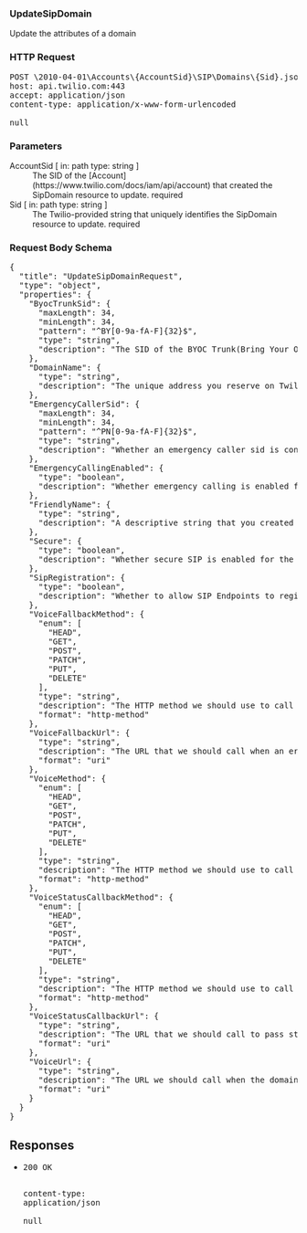 <!DOCTYPE html><html><head><title></title><link rel="stylesheet" href="./OpenApi.css"/><meta charset="utf-8"/><meta name="viewport" content="width=device-width, initial-scale=1"/></head><body><article><section class="requestOverview"><h1 class="request-summary">UpdateSipDomain</h1><p class="request-description">Update the attributes of a domain</p></section><section class="http"><h3>HTTP Request</h3><pre class="http-example"><span class="request-line">POST</span> <span class="http-target">\2010-04-01\Accounts\{AccountSid}\SIP\Domains\{Sid}.json</span> <span class="http-version">HTTP/1.1</span>&#xA;<span class="header-line">host</span>: <span class="header-value">api.twilio.com:443</span>&#xA;<span class="header-line">accept</span>: <span class="header-value">application/json</span>&#xA;<span class="header-line">content-type</span>: <span class="header-value">application/x-www-form-urlencoded</span>&#xA;&#xA;null</pre></section><dl class="parameters"><h3>Parameters</h3><dt class="parameter"><span class="parameter-name">AccountSid</span> [ in: <span class="parameter-location">path</span> type: <span class="parameter-type">string</span> ]</dt><dd class="parameter"><span class="parameter-description">The SID of the [Account](https://www.twilio.com/docs/iam/api/account) that created the SipDomain resource to update.</span> <span class="parameter-required">required</span></dd><dt class="parameter"><span class="parameter-name">Sid</span> [ in: <span class="parameter-location">path</span> type: <span class="parameter-type">string</span> ]</dt><dd class="parameter"><span class="parameter-description">The Twilio-provided string that uniquely identifies the SipDomain resource to update.</span> <span class="parameter-required">required</span></dd></dl><section class="requestContent"><h3>Request Body Schema</h3><pre class="schema">{&#xA;  &quot;title&quot;: &quot;UpdateSipDomainRequest&quot;,&#xA;  &quot;type&quot;: &quot;object&quot;,&#xA;  &quot;properties&quot;: {&#xA;    &quot;ByocTrunkSid&quot;: {&#xA;      &quot;maxLength&quot;: 34,&#xA;      &quot;minLength&quot;: 34,&#xA;      &quot;pattern&quot;: &quot;^BY[0-9a-fA-F]{32}$&quot;,&#xA;      &quot;type&quot;: &quot;string&quot;,&#xA;      &quot;description&quot;: &quot;The SID of the BYOC Trunk(Bring Your Own Carrier) resource that the Sip Domain will be associated with.&quot;&#xA;    },&#xA;    &quot;DomainName&quot;: {&#xA;      &quot;type&quot;: &quot;string&quot;,&#xA;      &quot;description&quot;: &quot;The unique address you reserve on Twilio to which you route your SIP traffic. Domain names can contain letters, digits, and \&quot;-\&quot; and must end with `sip.twilio.com`.&quot;&#xA;    },&#xA;    &quot;EmergencyCallerSid&quot;: {&#xA;      &quot;maxLength&quot;: 34,&#xA;      &quot;minLength&quot;: 34,&#xA;      &quot;pattern&quot;: &quot;^PN[0-9a-fA-F]{32}$&quot;,&#xA;      &quot;type&quot;: &quot;string&quot;,&#xA;      &quot;description&quot;: &quot;Whether an emergency caller sid is configured for the domain. If present, this phone number will be used as the callback for the emergency call.&quot;&#xA;    },&#xA;    &quot;EmergencyCallingEnabled&quot;: {&#xA;      &quot;type&quot;: &quot;boolean&quot;,&#xA;      &quot;description&quot;: &quot;Whether emergency calling is enabled for the domain. If enabled, allows emergency calls on the domain from phone numbers with validated addresses.&quot;&#xA;    },&#xA;    &quot;FriendlyName&quot;: {&#xA;      &quot;type&quot;: &quot;string&quot;,&#xA;      &quot;description&quot;: &quot;A descriptive string that you created to describe the resource. It can be up to 64 characters long.&quot;&#xA;    },&#xA;    &quot;Secure&quot;: {&#xA;      &quot;type&quot;: &quot;boolean&quot;,&#xA;      &quot;description&quot;: &quot;Whether secure SIP is enabled for the domain. If enabled, TLS will be enforced and SRTP will be negotiated on all incoming calls to this sip domain.&quot;&#xA;    },&#xA;    &quot;SipRegistration&quot;: {&#xA;      &quot;type&quot;: &quot;boolean&quot;,&#xA;      &quot;description&quot;: &quot;Whether to allow SIP Endpoints to register with the domain to receive calls. Can be `true` or `false`. `true` allows SIP Endpoints to register with the domain to receive calls, `false` does not.&quot;&#xA;    },&#xA;    &quot;VoiceFallbackMethod&quot;: {&#xA;      &quot;enum&quot;: [&#xA;        &quot;HEAD&quot;,&#xA;        &quot;GET&quot;,&#xA;        &quot;POST&quot;,&#xA;        &quot;PATCH&quot;,&#xA;        &quot;PUT&quot;,&#xA;        &quot;DELETE&quot;&#xA;      ],&#xA;      &quot;type&quot;: &quot;string&quot;,&#xA;      &quot;description&quot;: &quot;The HTTP method we should use to call `voice_fallback_url`. Can be: `GET` or `POST`.&quot;,&#xA;      &quot;format&quot;: &quot;http-method&quot;&#xA;    },&#xA;    &quot;VoiceFallbackUrl&quot;: {&#xA;      &quot;type&quot;: &quot;string&quot;,&#xA;      &quot;description&quot;: &quot;The URL that we should call when an error occurs while retrieving or executing the TwiML requested by `voice_url`.&quot;,&#xA;      &quot;format&quot;: &quot;uri&quot;&#xA;    },&#xA;    &quot;VoiceMethod&quot;: {&#xA;      &quot;enum&quot;: [&#xA;        &quot;HEAD&quot;,&#xA;        &quot;GET&quot;,&#xA;        &quot;POST&quot;,&#xA;        &quot;PATCH&quot;,&#xA;        &quot;PUT&quot;,&#xA;        &quot;DELETE&quot;&#xA;      ],&#xA;      &quot;type&quot;: &quot;string&quot;,&#xA;      &quot;description&quot;: &quot;The HTTP method we should use to call `voice_url`&quot;,&#xA;      &quot;format&quot;: &quot;http-method&quot;&#xA;    },&#xA;    &quot;VoiceStatusCallbackMethod&quot;: {&#xA;      &quot;enum&quot;: [&#xA;        &quot;HEAD&quot;,&#xA;        &quot;GET&quot;,&#xA;        &quot;POST&quot;,&#xA;        &quot;PATCH&quot;,&#xA;        &quot;PUT&quot;,&#xA;        &quot;DELETE&quot;&#xA;      ],&#xA;      &quot;type&quot;: &quot;string&quot;,&#xA;      &quot;description&quot;: &quot;The HTTP method we should use to call `voice_status_callback_url`. Can be: `GET` or `POST`.&quot;,&#xA;      &quot;format&quot;: &quot;http-method&quot;&#xA;    },&#xA;    &quot;VoiceStatusCallbackUrl&quot;: {&#xA;      &quot;type&quot;: &quot;string&quot;,&#xA;      &quot;description&quot;: &quot;The URL that we should call to pass status parameters (such as call ended) to your application.&quot;,&#xA;      &quot;format&quot;: &quot;uri&quot;&#xA;    },&#xA;    &quot;VoiceUrl&quot;: {&#xA;      &quot;type&quot;: &quot;string&quot;,&#xA;      &quot;description&quot;: &quot;The URL we should call when the domain receives a call.&quot;,&#xA;      &quot;format&quot;: &quot;uri&quot;&#xA;    }&#xA;  }&#xA;}</pre></section><section class="responses"><h2>Responses</h2><ul class="responses"><li class="response"><pre class="http-example"><span class="status-line">200</span> <span class="status-description">OK</span>
<span class="header-line">content-type</span>: <span class="header-value">application/json</span>&#xA;&#xA;null</pre></li></ul></section></article></body></html>